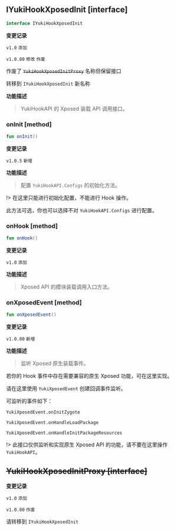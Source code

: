 ## IYukiHookXposedInit [interface]

```kotlin
interface IYukiHookXposedInit
```

**变更记录**

`v1.0` `添加`

`v1.0.80` `修改` `作废`

作废了 ~~`YukiHookXposedInitProxy`~~ 名称但保留接口

转移到 `IYukiHookXposedInit` 新名称

**功能描述**

> YukiHookAPI 的 Xposed 装载 API 调用接口。

### onInit [method]

```kotlin
fun onInit()
```

**变更记录**

`v1.0.5` `新增`

**功能描述**

> 配置 `YukiHookAPI.Configs` 的初始化方法。

!> 在这里只能进行初始化配置，不能进行 Hook 操作。

此方法可选，你也可以选择不对 `YukiHookAPI.Configs` 进行配置。

### onHook [method]

```kotlin
fun onHook()
```

**变更记录**

`v1.0` `添加`

**功能描述**

> Xposed API 的模块装载调用入口方法。

### onXposedEvent [method]

```kotlin
fun onXposedEvent()
```

**变更记录**

`v1.0.80` `新增`

**功能描述**

> 监听 Xposed 原生装载事件。

若你的 Hook 事件中存在需要兼容的原生 Xposed 功能，可在这里实现。

请在这里使用 `YukiXposedEvent` 创建回调事件监听。

可监听的事件如下：

`YukiXposedEvent.onInitZygote`

`YukiXposedEvent.onHandleLoadPackage`

`YukiXposedEvent.onHandleInitPackageResources`

!> 此接口仅供监听和实现原生 Xposed API 的功能，请不要在这里操作 `YukiHookAPI`。

## ~~YukiHookXposedInitProxy [interface]~~ <!-- {docsify-ignore} -->

**变更记录**

`v1.0` `添加`

`v1.0.80` `作废`

请转移到 `IYukiHookXposedInit`